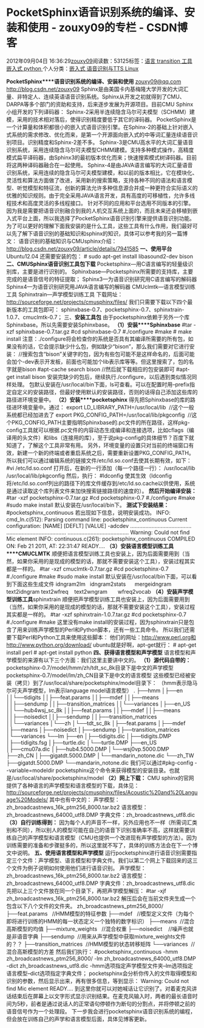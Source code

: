 
# PocketSphinx语音识别系统的编译、安装和使用 - zouxy09的专栏 - CSDN博客


2012年09月04日 16:36:29[zouxy09](https://me.csdn.net/zouxy09)阅读数：53125标签：[语言																](https://so.csdn.net/so/search/s.do?q=语言&t=blog)[transition																](https://so.csdn.net/so/search/s.do?q=transition&t=blog)[工具																](https://so.csdn.net/so/search/s.do?q=工具&t=blog)[嵌入式																](https://so.csdn.net/so/search/s.do?q=嵌入式&t=blog)[python																](https://so.csdn.net/so/search/s.do?q=python&t=blog)[
							](https://so.csdn.net/so/search/s.do?q=嵌入式&t=blog)[
																					](https://so.csdn.net/so/search/s.do?q=工具&t=blog)个人分类：[嵌入式																](https://blog.csdn.net/zouxy09/article/category/1218763)[语音识别与TTS																](https://blog.csdn.net/zouxy09/article/category/1218766)[Linux																](https://blog.csdn.net/zouxy09/article/category/1218761)[
							](https://blog.csdn.net/zouxy09/article/category/1218766)
[
																								](https://blog.csdn.net/zouxy09/article/category/1218763)

[
		](https://so.csdn.net/so/search/s.do?q=工具&t=blog)
[
	](https://so.csdn.net/so/search/s.do?q=transition&t=blog)
[
	](https://so.csdn.net/so/search/s.do?q=语言&t=blog)
**PocketSphinx****语音识别系统的编译、安装和使用**
zouxy09@qq.com
http://blog.csdn.net/zouxy09
Sphinx是由美国卡内基梅隆大学开发的大词汇量、非特定人、连续英语语音识别系统。Sphinx从开发之初就得到了CMU、DARPA等多个部门的资助和支持，后来逐步发展为开源项目。目前CMU Sphinx小组开发的下列译码器：
Sphinx-2采用半连续隐含马尔可夫模型（SCHMM）建模，采用的技术相对落后，使得识别精度要低于其它的译码器。
PocketSphinx是一个计算量和体积都很小的嵌入式语音识别引擎。在Sphinx-2的基础上针对嵌入式系统的需求修改、优化而来，是第一个开源面向嵌入式的中等词汇量连续语音识别项目。识别精度和Sphinx-2差不多。
Sphinx-3是CMU高水平的大词汇量语音识别系统，采用连续隐含马尔可夫模型CHMM建模。支持多种模式操作，高精度模式扁平译码器，由Sphinx3的最初版本优化而来；快速搜索模式树译码器。目前将这两种译码器融合在一起使用。
Sphinx-4是由JAVA语言编写的大词汇量语音识别系统，采用连续的隐含马尔可夫模型建模，和以前的版本相比，它在模块化、灵活性和算法方面做了改进，采用新的搜索策略，支持各种不同的语法和语言模型、听觉模型和特征流，创新的算法允许多种信息源合并成一种更符合实际语义的优雅的知识规则。由于完全采用JAVA语言开发，具有高度的可移植性，允许多线程技术和高度灵活的多线程接口。
针对不同的应用和平台选用不同版本的引擎。因为我是需要把语音识别融合到我的人机交互系统上面的，而且未来还会移植到嵌入式平台上面，所以我选择了PocketSphinx语音识别引擎来提供语音识别功能。
为了可以更好的理解下面我安装的是什么工具，这些工具有什么作用，我们最好可以先了解下语音识别的基础知识和sphinx的知识，具体可以参考我的另一篇博文：
语音识别的基础知识与CMUsphinx介绍：
http://blog.csdn.net/zouxy09/article/details/7941585
**一、使用平台**
Ubuntu12.04
还需要安装的包：
\# sudo apt-get install libasound2-dev bison
**二、****CMUSphinx****语音识别工具包下载**
Pocketsphinx—用C语言编写的轻量级识别库，主要是进行识别的。
Sphinxbase—Pocketsphinx所需要的支持库，主要完成的是语音信号的特征提取；
Sphinx3—为语音识别研究用C语言编写的解码器
Sphinx4—为语音识别研究用JAVA语言编写的解码器
CMUclmtk—语言模型训练工具
Sphinxtrain—声学模型训练工具
下载网址：http://sourceforge.net/projects/cmusphinx/files/
我们只需要下载以下四个最新版本的工具包即可：
sphinxbase-0.7、pocketsphinx-0.7、sphinxtrain-1.0.7、cmuclmtk-0.7；
三、**安装工具包**
由于pocketsphinx依赖于另外一个库Sphinxbase。所以先需要安装Sphinxbase。
**（****1****）安装****Sphinxbase**
\#tar -xzf sphinxbase-0.7.tar.gz
\#cd sphinxbase-0.7
\#./configure
\#make
\# make install
注意：./configure将会检查你的系统是否具有其编译所需要的所有包，如果没有的话，它会提示缺少什么包，例如缺少“bison”，那么我们需要对它进行安装：
//搜索包含“bison”关键字的包，因为有些包可能不是这样命名的，后面可能会加个-dev表示开发板，前面也可能加个lib表示库等等。但这里搜索了，包的名字就是bison
\#apt-cache search bison
//然后就下载相应的包安装即可
\#apt-get install bison
安装完缺少的包后，继续执行./configure，以后遇到类似情况同样处理。
包默认安装在/usr/local/bin下面，ls可查看。可以在配置时用–prefix指定自定义的安装路径，但最好使用默认的安装路径，否则的话得自己添加这些库的路径进环境变量中。
**（****2****）安装****pocketsphinx**
得先把Sphinxbase的库的路径进环境变量中。通过：
export LD_LIBRARY_PATH=/usr/local/lib  //这个一般系统都已经加进去了
export PKG_CONFIG_PATH=/usr/local/lib/pkgconfig  //这个PKG_CONFIG_PATH主要指明Sphinxbase的.pc文件的所在路径，这样pkg-config工具就可以根据.pc文件的内容动态生成编译和连接选项，比如cflags（编译用的头文件）和libs（连接用的库），至于说pkg-config的具体细节？百度下就知道了，了解这个工具非常有用。
另外，环境变量的设置只对当前的终端窗口有效，新建一个新的终端或者重启系统之后，需要重新设置PKG_CONFIG_PATH。所以我们可以通过编辑系统的链接文件/etc/ld.so.conf去使其长期有效，如下：
\#vi /etc/ld.so.conf
打开后，在新的一行添加（每一个路径一行）：
/usr/local/lib
/usr/local/lib/pkgconfig
然后，执行：
\#ldconfig
使其生效（ldconfig将/etc/ld.so.conf列出的路径下的库文件缓存到/etc/ld.so.cache以供使用，系统是通过读取这个库列表文件来加快搜索链接路径的速度的）。
**然后开始编译安装：**
\#tar -xzf pocketsphinx-0.7.tar.gz
\#cd pocketsphinx-0.7
\#./configure
\#make
\#sudo make install
默认安装在/usr/local/bin下。
**测试下安装结果：**
\#pocketsphinx_continuous
若出现如下信息，说明安装成功。
INFO: cmd_ln.c(512): Parsing command line:
pocketsphinx_continuous
Current configuration:
[NAME] [DEFLT] [VALUE]
-adcdev
………………………………….
…………………………………
………………………………….
Warning: Could not find Mic element
INFO: continuous.c(261): pocketsphinx_continuous COMPILED ON: Feb 21 2011, AT: 22:31:47
READY....
**（****3****）安装语言模型训练工具****CMUCLMTK**
顺便把语言模型训练工具也安装上，因为后面需要用到（当然，如果你采用的是现成的模型的话，那就不需要安装这个工具），安装过程其实都是一样的。
\#tar -xzf cmuclmtk-0.7.tar.gz
\#cd pocketsphinx-0.7
\#./configure
\#make
\#sudo make install
默认安装在/usr/local/bin下面，可以看到下面这些生成文件
idngram2lm   idngram2stats      mergeidngram     text2idngram
text2wfreq    text2wngram       wfreq2vocab
**（****4****）安装声学模型训练工具**sphinxtrain
顺便把声学模型训练工具也安装上，因为后面需要用到（当然，如果你采用的是现成的模型的话，那就不需要安装这个工具），安装过程其实都是一样的。
\#tar -xzf sphinxtrain-1.0.7.tar.gz
\#cd pocketsphinx-0.7
\#./configure
\#make
这里没有make install的安装过程，因为sphinxtrain只是包含了用来训练声学模型的Perl和Python脚本，还有一些工具命令。
所以我们还需要下载Perl和Python工具来使用这些脚本：
他们的网址：http://www.perl.org和http://www.python.org/download/
ubuntu就是好啊，apt-get就行：
\# apt-get install perl
\# apt-get install python
**四、获得语言模型和声学模型**
语言模型和声学模型的来源有以下三个方面：我们这里主要讲中文的。
**（****1****）源代码自带的：**
pocketsphinx-0.7/model/hmm/zh/tdt_sc_8k目录下是中文的声学模型
pocketsphinx-0.7/model/lm/zh_CN目录下是中文的语言模型
这些模型已经被安装（拷贝）到了/usr/local/share/pocketsphinx/model目录下：
（hmm表示隐马尔可夫声学模型，lm表示language model语言模型）
.
├──hmm
│├──en
││└──tidigits
││├──feat.params
││├──mdef
││├──means
││├──sendump
││├──transition_matrices
││└──variances
│├──en_US
││└──hub4wsj_sc_8k
││├──feat.params
││├──mdef
││├──means
││├──noisedict
││├──sendump
││├──transition_matrices
││└──variances
│└──zh
│└──tdt_sc_8k
│├──feat.params
│├──mdef
│├──means
│├──noisedict
│├──sendump
│├──transition_matrices
│└──variances
└──lm
├──en
│├──tidigits.dic
│├──tidigits.DMP
│├──tidigits.fsg
│├──turtle.dic
│└──turtle.DMP
├──en_US
│├──cmu07a.dic
│├──hub4.5000.DMP
│└──wsj0vp.5000.DMP
├──zh_CN
│├──gigatdt.5000.DMP
│└──mandarin_notone.dic
└──zh_TW
├──gigatdt.5000.DMP
└──mandarin_notone.dic
我们可以通过\#pkg-config --variable=modeldir pocketsphinx这个命令来获得模型的安装目录。也就是/usr/local/share/pocketsphinx/model
**（****2****）网上下载：**
CMU sphinx的官网提供了各种语言的声学模型和语言模型的下载，具体见：
http://sourceforge.net/projects/cmusphinx/files/Acoustic%20and%20Language%20Models/
其中也有中文的：
声学模型：zh_broadcastnews_16k_ptm256_8000.tar.bz2
语言模型：zh_broadcastnews_64000_utf8.DMP
字典文件：zh_broadcastnews_utf8.dic
**（****3****）自行训练得到：**
因为每个人的声音不一样，另外应用也不一样（所需词汇类别和不同），所以别人的模型可能在自己的语音下识别准确率不高，这样就需要训练自己的声学模型和语言模型（CMU也提供一个改进现有声学模型的方法）。因为训练需要的准备和步骤挺多的，所以这里就不写了，具体的训练方法会在下一个博文中说明。
**五、使用语言模型和声学模型**
运行pocketsphinx进行语音识别需要指定三个文件：声学模型、语言模型和字典文件。我们以第二个网上下载回来的这三个文件为例子说明如何使用他们进行语音识别。
声学模型：zh_broadcastnews_16k_ptm256_8000.tar.bz2
语言模型：zh_broadcastnews_64000_utf8.DMP
字典文件：zh_broadcastnews_utf8.dic
先把以上三个文件放在同一个目录下，再把声学模型解压：
\#tar -xjf zh_broadcastnews_16k_ptm256_8000.tar.bz2
解压后会在当前文件夹生成一个包含以下八个文件的文件夹。
zh_broadcastnews_ptm256_8000/
├──feat.params   //HMM模型的特征参数
├──mdef   //模型定义文件（为每个即将进行训练的HMM的每一状态定义一个独特的数字标识）
├──means  //混合高斯模型的均值
├──mixture_weights   //混合权重
├──noisedict    //噪声也就是非语音字典
├──sendump  //用来从声学模型中获取mixture_weights文件的？？
├──transition_matrices  //HMM模型的状态转移矩阵
└──variances  //混合高斯模型的方差
然后我们执行：
\#pocketsphinx_continuous -hmm zh_broadcastnews_ptm256_8000/ -lm zh_broadcastnews_64000_utf8.DMP -dict zh_broadcastnews_utf8.dic
-hmm选项指定声学模型文件夹–lm选项指定语言模型–dict选项指定字典文件；
pocketsphinx会分析你传入的文件取得模型和识别的参数，然后显示出来，再有很多信息，等到显示：
Warning: Could not find Mic element
READY....
到这里你就可以对她喊话让它识别了。对着麦克风讲话结束后在屏幕上以文字形式显示识别结果。在麦克风输入时，两者的最长语音时间为5秒，前者是通过说话人的正常语句停顿作为断句的分割点，并将停顿之前的语音信号作为一个处理段。
下一步我会进行pocketsphinx语音识别系统的编程，但会放在训练自己的声学和语言模型后面，具体见博客更新。

[
](https://so.csdn.net/so/search/s.do?q=语言&t=blog)
